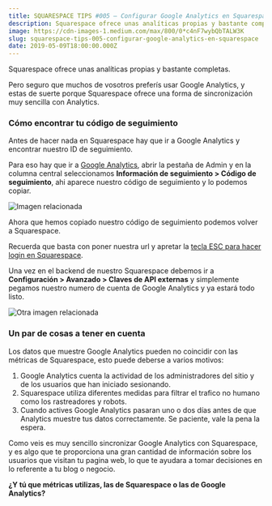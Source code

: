```yaml
---
title: SQUARESPACE TIPS #005 — Configurar Google Analytics en Squarespace
description: Squarespace ofrece unas analíticas propias y bastante completas.
image: https://cdn-images-1.medium.com/max/800/0*c4nF7wybQbTALW3K
slug: squarespace-tips-005-configurar-google-analytics-en-squarespace
date: 2019-05-09T18:00:00.000Z
---
```



Squarespace ofrece unas analíticas propias y bastante completas.

Pero seguro que muchos de vosotros preferís usar Google Analytics, y estas de suerte porque Squarespace ofrece una forma de sincronización muy sencilla con Analytics.

### Cómo encontrar tu código de seguimiento

Antes de hacer nada en Squarespace hay que ir a Google Analytics y encontrar nuestro ID de seguimiento.

Para eso hay que ir a [Google Analytics](http://analytics.google.com/), abrir la pestaña de Admin y en la columna central seleccionamos **Información de seguimiento > Código de seguimiento**, ahi aparece nuestro código de seguimiento y lo podemos copiar.

![Imagen relacionada](https://cdn-images-1.medium.com/max/800/0*c4nF7wybQbTALW3K)

Ahora que hemos copiado nuestro código de seguimiento podemos volver a Squarespace.

Recuerda que basta con poner nuestra url y apretar la [tecla ESC para hacer login en Squarespace](https://cubodekubrick.com/blog/squarespace-tip-001).

Una vez en el backend de nuestro Squarespace debemos ir a **Configuración > Avanzado > Claves de API externas** y simplemente pegamos nuestro numero de cuenta de Google Analytics y ya estará todo listo.

![Otra imagen relacionada](https://cdn-images-1.medium.com/max/800/0*amehvKKUvTRS2Us-)

### Un par de cosas a tener en cuenta

Los datos que muestre Google Analytics pueden no coincidir con las métricas de Squarespace, esto puede deberse a varios motivos:

1. Google Analytics cuenta la actividad de los administradores del sitio y de los usuarios que han iniciado sesionando.
2. Squarespace utiliza diferentes medidas para filtrar el trafico no humano como los rastreadores y robots.
3. Cuando actives Google Analytics pasaran uno o dos días antes de que Analytics muestre tus datos correctamente. Se paciente, vale la pena la espera.

Como veis es muy sencillo sincronizar Google Analytics con Squarespace, y es algo que te proporciona una gran cantidad de información sobre los usuarios que visitan tu pagina web, lo que te ayudara a tomar decisiones en lo referente a tu blog o negocio.

**¿Y tú que métricas utilizas, las de Squarespace o las de Google Analytics?**
